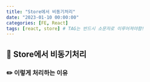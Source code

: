 ```yaml
---
title: "Store에서 비동기처리"
date: "2023-01-10 00:00:00"
categories: [FE, React]
tags: [react, store] # TAG는 반드시 소문자로 이루어져야함!
---
```


## 📌 Store에서 비동기처리

### ✏️ 이렇게 처리하는 이유

